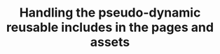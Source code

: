 ---
caption: Includes
title: Handling the pseudo-dynamic reusable includes in the pages and assets
description: Managing the pseudo-dynamic reusable snippets in the page and text asset contents
image: 
order: 1
---